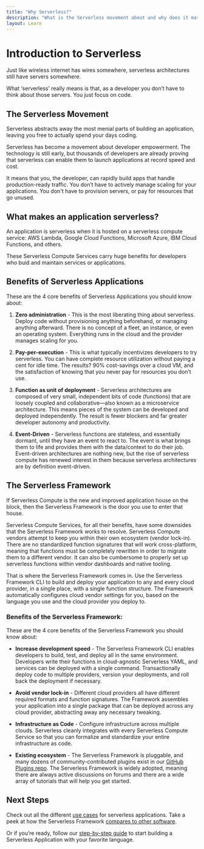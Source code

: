 ```yaml
---
title: "Why Serverless?"
description: "What is the Serverless movement about and why does it matter?"
layout: Learn
---
```


# Introduction to Serverless
Just like wireless internet has wires somewhere, serverless architectures still have servers somewhere.

What ‘serverless’ really means is that, as a developer you don’t have to think about those servers. You just focus on code.

## The Serverless Movement
Serverless abstracts away the most menial parts of building an application, leaving you free to actually spend your days coding.

Serverless has become a movement about developer empowerment. The technology is still early, but thousands of developers are already proving that serverless can enable them to launch applications at record speed and cost.

It means that you, the developer, can rapidly build apps that handle production-ready traffic. You don’t have to actively manage scaling for your applications. You don't have to provision servers, or pay for resources that go unused.

## What makes an application serverless?
An application is serverless when it is hosted on a serverless compute service: AWS Lambda, Google Cloud Functions, Microsoft Azure, IBM Cloud Functions, and others.

These Serverless Compute Services carry huge benefits for developers who buid and maintain services or applications.


## Benefits of Serverless Applications
These are the 4 core benefits of Serverless Applications you should know about:

1. **Zero administration** - This is the most liberating thing about serverless. Deploy code without provisioning anything beforehand, or managing anything afterward. There is no concept of a fleet, an instance, or even an operating system. Everything runs in the cloud and the provider manages scaling for you.

2. **Pay-per-execution** - This is what typically incentivizes developers to try serverless. You can have complete resource utilization without paying a cent for idle time. The results? 90% cost-savings over a cloud VM, and the satisfaction of knowing that you never pay for resources you don’t use.

3. **Function as unit of deployment** - Serverless architectures are composed of very small, independent bits of code (functions) that are loosely coupled and collaborative—also known as a microservice architecture. This means pieces of the system can be developed and deployed independently. The result is fewer blockers and far greater developer autonomy and productivity.

4. **Event-Driven** - Serverless functions are stateless, and essentially dormant, until they have an event to react to. The event is what brings them to life and provides them with the data/context to do their job. Event-driven architectures are nothing new, but the rise of serverless compute has renewed interest in them because serverless architectures are by definition event-driven.


## The Serverless Framework
If Serverless Compute is the new and improved application house on the block, then the Serverless Framework is the door you use to enter that house.

Serverless Compute Services, for all their benefits, have some downsides that the Serverless Framework works to resolve. Serverless Compute vendors attempt to keep you within their own ecosystem (vendor lock-in). There are no standardized function signatures that will work cross-platform, meaning that functions must be completely rewritten in order to migrate them to a different vendor. It can also be cumbersome to properly set up serverless functions within vendor dashboards and native tooling.

That is where the Serverless Framework comes in. Use the Serverless Framework CLI to build and deploy your application to any and every cloud provider, in a single place, with a single function structure. The Framework automatically configures cloud vendor settings for you, based on the language you use and the cloud provider you deploy to.

### Benefits of the Serverless Framework:
These are the 4 core benefits of the Serverless Framework you should know about:

* **Increase development speed** - The Serverless Framework CLI enables developers to build, test, and deploy all in the same environment. Developers write their functions in cloud-agnostic Serverless YAML, and services can be deployed with a single command. Transactionally deploy code to multiple providers, version your deployments, and roll back the deployment if necessary.

* **Avoid vendor lock-in** - Different cloud providers all have different required formats and function signatures. The Framework assembles your application into a single package that can be deployed across any cloud provider, abstracting away any necessary tweaking.

* **Infrastructure as Code** - Configure infrastructure across multiple clouds. Serverless cleanly integrates with every Serverless Compute Service so that you can formalize and standardize your entire infrastructure as code.

* **Existing ecosystem** - The Serverless Framework is pluggable, and many dozens of community-contributed plugins exist in our [GitHub Plugins repo](https://github.com/serverless/plugins). The Serverless Framework is widely adopted, meaning there are always active discussions on forums and there are a wide array of tutorials that will help you get started.


## Next Steps

Check out all the different [use cases](./use-cases.md) for serverless applications. Take a peek at how the Serverless Framework [compares to other software](./serverless-vs-other.md).

Or if you’re ready, follow our [step-by-step guide](./getting-started) to start building a Serverless Application with your favorite language.
